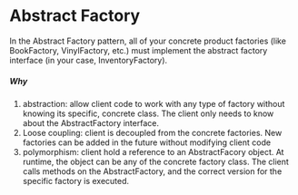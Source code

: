 # Abstract Factory

In the Abstract Factory pattern, all of your concrete product factories (like BookFactory, VinylFactory, etc.)
must implement the abstract factory interface (in your case, InventoryFactory).

##### Why

1. abstraction: allow client code to work with any type of factory without knowing its specific, concrete class. The client only needs to know about the AbstractFactory interface.
2. Loose coupling: client is decoupled from the concrete factories. New factories can be added in the future without modifying client code
3. polymorphism: client hold a reference to an AbstractFacory object. At runtime, the object can be any of the concrete factory class. The client calls methods on the AbstractFactory, and the correct version for the specific factory is executed.
